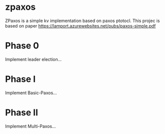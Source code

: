 # zpaxos
ZPaxos is a simple kv implementation based on paxos ptotocl. This projec is  based on paper https://lamport.azurewebsites.net/pubs/paxos-simple.pdf

# Phase 0
Implement leader election...

# Phase I 
Implement Basic-Paxos...

# Phase II 
Implement Multi-Paxos...
